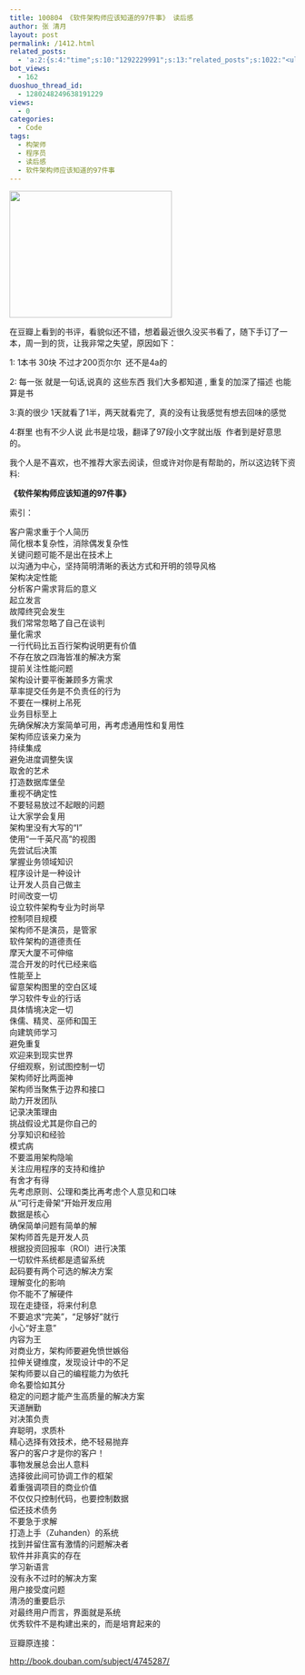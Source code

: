 ```yaml
---
title: 100804 《软件架构师应该知道的97件事》 读后感
author: 张 清月
layout: post
permalink: /1412.html
related_posts:
  - 'a:2:{s:4:"time";s:10:"1292229991";s:13:"related_posts";s:1022:"<ul class="related_post"><li><a href="http://blog.80aj.com/2010/08/23/100822-%e5%85%b3%e4%ba%8e%e6%9c%80%e8%bf%91%e7%9a%84%e8%b7%b3%e6%a7%bd%e5%bf%83%e6%80%81%e6%b5%ae%e5%8a%a8/" title="100823 关于最近的跳槽心态浮动">100823 关于最近的跳槽心态浮动</a></li><li><a href="http://blog.80aj.com/2010/08/03/100803-%e7%a8%8b%e5%ba%8f%e5%91%98%e5%ba%94%e8%af%a5%e5%bb%ba%e7%ab%8b%e8%87%aa%e5%b7%b1%e7%9a%84%e7%9b%ae%e6%a0%87/" title="100803 程序员应该建立自己的目标">100803 程序员应该建立自己的目标</a></li><li><a href="http://blog.80aj.com/2010/05/11/100511-php-%e8%85%be%e8%ae%af%e9%9d%a2%e8%af%95%e9%a2%98-07%e5%b9%b4%e7%89%88/" title="100511 php 腾讯面试题 07年版">100511 php 腾讯面试题 07年版</a></li><li><a href="http://blog.80aj.com/2010/04/15/100415-%e5%ae%89%e9%9d%99%e4%b8%ad%e4%b8%8d%e5%ae%89%e5%88%86%e7%9a%84%e6%98%af%e9%82%a3%e9%a2%97%e5%bf%83/" title="100415 安静中不安分的是那颗心">100415 安静中不安分的是那颗心</a></li></ul>";}'
bot_views:
  - 162
duoshuo_thread_id:
  - 1280248249638191229
views:
  - 0
categories:
  - Code
tags:
  - 构架师
  - 程序员
  - 读后感
  - 软件架构师应该知道的97件事
---
```

[<img class="aligncenter size-full wp-image-1415" title="ygzd" src="http://www.80aj.com/wp-content/uploads/2010/08/ygzd.jpg" alt="" width="286" height="223" />][1]

在豆瓣上看到的书评，看貌似还不错，想着最近很久没买书看了，随下手订了一本，周一到的货，让我非常之失望，原因如下：

1: 1本书 30块 不过才200页尔尔  还不是4a的

2: 每一张 就是一句话,说真的 这些东西 我们大多都知道 , 重复的加深了描述 也能算是书

3:真的很少 1天就看了1半，两天就看完了,  真的没有让我感觉有想去回味的感觉

4:群里 也有不少人说 此书是垃圾，翻译了97段小文字就出版  作者到是好意思的。

我个人是不喜欢，也不推荐大家去阅读，但或许对你是有帮助的，所以这边转下资料:

**《软件架构师应该知道的97件事》**

索引：

客户需求重于个人简历  
简化根本复杂性，消除偶发复杂性  
关键问题可能不是出在技术上  
以沟通为中心，坚持简明清晰的表达方式和开明的领导风格  
架构决定性能  
分析客户需求背后的意义  
起立发言  
故障终究会发生  
我们常常忽略了自己在谈判  
量化需求  
一行代码比五百行架构说明更有价值  
不存在放之四海皆准的解决方案  
提前关注性能问题  
架构设计要平衡兼顾多方需求  
草率提交任务是不负责任的行为  
不要在一棵树上吊死  
业务目标至上  
先确保解决方案简单可用，再考虑通用性和复用性  
架构师应该亲力亲为  
持续集成  
避免进度调整失误  
取舍的艺术  
打造数据库堡垒  
重视不确定性  
不要轻易放过不起眼的问题  
让大家学会复用  
架构里没有大写的“I”  
使用“一千英尺高”的视图  
先尝试后决策  
掌握业务领域知识  
程序设计是一种设计  
让开发人员自己做主  
时间改变一切  
设立软件架构专业为时尚早  
控制项目规模  
架构师不是演员，是管家  
软件架构的道德责任  
摩天大厦不可伸缩  
混合开发的时代已经来临  
性能至上  
留意架构图里的空白区域  
学习软件专业的行话  
具体情境决定一切  
侏儒、精灵、巫师和国王  
向建筑师学习  
避免重复  
欢迎来到现实世界  
仔细观察，别试图控制一切  
架构师好比两面神  
架构师当聚焦于边界和接口  
助力开发团队  
记录决策理由  
挑战假设尤其是你自己的  
分享知识和经验  
模式病  
不要滥用架构隐喻  
关注应用程序的支持和维护  
有舍才有得  
先考虑原则、公理和类比再考虑个人意见和口味  
从“可行走骨架”开始开发应用  
数据是核心  
确保简单问题有简单的解  
架构师首先是开发人员  
根据投资回报率（ROI）进行决策  
一切软件系统都是遗留系统  
起码要有两个可选的解决方案  
理解变化的影响  
你不能不了解硬件  
现在走捷径，将来付利息  
不要追求“完美”，“足够好”就行  
小心“好主意”  
内容为王  
对商业方，架构师要避免愤世嫉俗  
拉伸关键维度，发现设计中的不足  
架构师要以自己的编程能力为依托  
命名要恰如其分  
稳定的问题才能产生高质量的解决方案  
天道酬勤  
对决策负责  
弃聪明，求质朴  
精心选择有效技术，绝不轻易抛弃  
客户的客户才是你的客户！  
事物发展总会出人意料  
选择彼此间可协调工作的框架  
着重强调项目的商业价值  
不仅仅只控制代码，也要控制数据  
偿还技术债务  
不要急于求解  
打造上手（Zuhanden）的系统  
找到并留住富有激情的问题解决者  
软件并非真实的存在  
学习新语言  
没有永不过时的解决方案  
用户接受度问题  
清汤的重要启示  
对最终用户而言，界面就是系统  
优秀软件不是构建出来的，而是培育起来的

豆瓣原连接：

<http://book.douban.com/subject/4745287/>

 [1]: http://www.80aj.com/wp-content/uploads/2010/08/ygzd.jpg